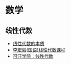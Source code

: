 # 数学


## 线性代数

* [线性代数的本质](https://www.bilibili.com/video/av6540378/)
* [李宏毅(国语)线性代数课程](https://www.bilibili.com/video/av31780632/)
* [可汗学院：线性代数](https://www.bilibili.com/video/av9504432)
